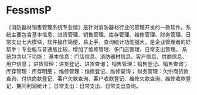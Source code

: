 # FessmsP
 《消防器材销售管理系统专业版》是针对消防器材行业的管理开发的一款软件。系统主要包含基本信息、进货管理、销售管理、库存管理、维修管理、财务管理、日常支出七大模块，软件操作简便，易上手，查询统计功能强大，是企业管理者的好帮手！专业版与普通版比较，增加了维修管理、多门店管理、日常支出管理。 系统包含以下功能： 基本信息：门店信息、消防器材信息、客户信息、供商信息、用户信息； 进货管理：进货登记、进货查询； 销售管理：销售登记、销售查询； 库存管理：库存明细； 维修管理：维修登记、维修查询； 财务管理：欠供商货款查询、付供商款登记、客户欠款查询、客户收款登记、维修欠款查询、维修收款登记、期间利润统计； 日常支出：日常支出、日常支出查询。
